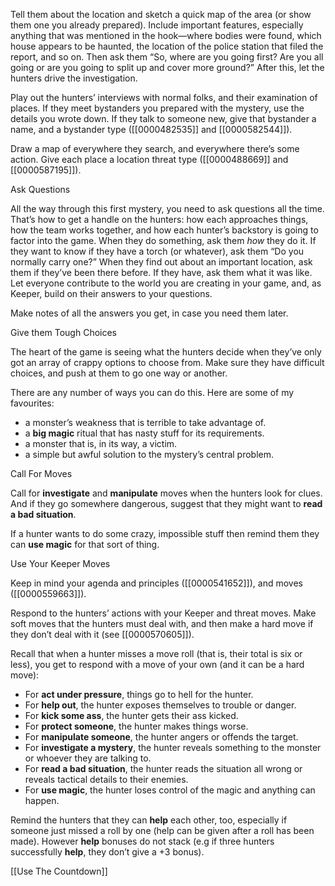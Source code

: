 
Tell them about the location and sketch a quick map of the area (or show them one you already prepared). Include important features, especially anything that was mentioned in the hook—where bodies were found, which house appears to be haunted, the location of the police station that filed the report, and so on. Then ask them “So, where are you going first? Are you all going or are you going to split up and cover more ground?” After this, let the hunters drive the investigation.

Play out the hunters’ interviews with normal folks, and their examination of places. If they meet bystanders you prepared with the mystery, use the details you wrote down. If they talk to someone new, give that bystander a name, and a bystander type ([[0000482535]] and [[0000582544]]).

Draw a map of everywhere they search, and everywhere there’s some action. Give each place a location threat type ([[0000488669]] and [[0000587195]]).

Ask Questions

All the way through this first mystery, you need to ask questions all the time. That’s how to get a handle on the hunters: how each approaches things, how the team works together, and how each hunter’s backstory is going to factor into the game. When they do something, ask them *how* they do it. If they want to know if they have a torch (or whatever), ask them “Do you normally carry one?” When they find out about an important location, ask them if they’ve been there before. If they have, ask them what it was like. Let everyone contribute to the world you are creating in your game, and, as Keeper, build on their answers to your questions.

Make notes of all the answers you get, in case you need them later.

Give them Tough Choices

The heart of the game is seeing what the hunters decide when they’ve only got an array of crappy options to choose from. Make sure they have difficult choices, and push at them to go one way or another.

There are any number of ways you can do this. Here are some of my favourites:

- a monster’s weakness that is terrible to take advantage of.
- a **big magic** ritual that has nasty stuff for its requirements.
- a monster that is, in its way, a victim.
- a simple but awful solution to the mystery’s central problem.

Call For Moves

Call for **investigate** and **manipulate** moves when the hunters look for clues. And if they go somewhere dangerous, suggest that they might want to **read a bad situation**.

If a hunter wants to do some crazy, impossible stuff then remind them they can **use magic** for that sort of thing.

Use Your Keeper Moves

Keep in mind your agenda and principles ([[0000541652]]), and moves ([[0000559663]]).

Respond to the hunters’ actions with your Keeper and threat moves. Make soft moves that the hunters must deal with, and then make a hard move if they don’t deal with it (see [[0000570605]]).

Recall that when a hunter misses a move roll (that is, their total is six or less), you get to respond with a move of your own (and it can be a hard move):

- For **act under pressure**, things go to hell for the hunter.
- For **help out**, the hunter exposes themselves to trouble or danger.
- For **kick some ass**, the hunter gets their ass kicked.
- For **protect someone**, the hunter makes things worse.
- For **manipulate someone**, the hunter angers or offends the target.
- For **investigate a mystery**, the hunter reveals something to the monster or whoever they are talking to.
- For **read a bad situation**, the hunter reads the situation all wrong or reveals tactical details to their enemies.
- For **use magic**, the hunter loses control of the magic and anything can happen.

Remind the hunters that they can **help** each other, too, especially if someone just missed a roll by one (help can be given after a roll has been made). However **help** bonuses do not stack (e.g if three hunters successfully **help**, they don’t give a +3 bonus).

[[Use The Countdown]]
